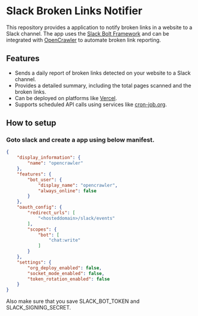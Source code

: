 # Slack Broken Links Notifier

This repository provides a  application to notify broken links in a website to a Slack channel. The app uses the [Slack Bolt Framework](https://slack.dev/bolt-js/tutorial/getting-started) and can be integrated with [OpenCrawler](https://opencrawler.in/) to automate broken link reporting.

## Features
- Sends a daily report of broken links detected on your website to a Slack channel.
- Provides a detailed summary, including the total pages scanned and the broken links.
- Can be deployed on platforms like [Vercel](https://vercel.com/).
- Supports scheduled API calls using services like [cron-job.org](https://cron-job.org/en/).

## How to setup

### Goto slack and create a app using below manifest.

```json
{
    "display_information": {
        "name": "opencrawler"
    },
    "features": {
        "bot_user": {
            "display_name": "opencrawler",
            "always_online": false
        }
    },
    "oauth_config": {
        "redirect_urls": [
            "<hosteddomain>/slack/events"
        ],
        "scopes": {
            "bot": [
                "chat:write"
            ]
        }
    },
    "settings": {
        "org_deploy_enabled": false,
        "socket_mode_enabled": false,
        "token_rotation_enabled": false
    }
}
```
Also make sure that you save SLACK_BOT_TOKEN and SLACK_SIGNING_SECRET. 



